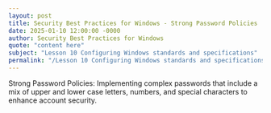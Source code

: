 ```yaml
---
layout: post
title: Security Best Practices for Windows - Strong Password Policies
date: 2025-01-10 12:00:00 -0000
author: Security Best Practices for Windows
quote: "content here"
subject: "Lesson 10 Configuring Windows standards and specifications"
permalink: "/Lesson 10 Configuring Windows standards and specifications/Security Best Practices for Windows/Security Best Practices for Windows - Strong Password Policies"
---
```


Strong Password Policies: Implementing complex passwords that include a mix of upper and lower case letters, numbers, and special characters to enhance account security.
